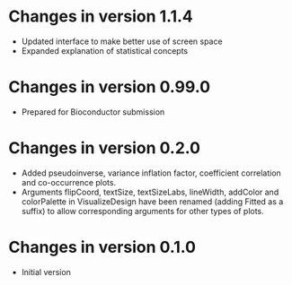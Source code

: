 # Changes in version 1.1.4
* Updated interface to make better use of screen space
* Expanded explanation of statistical concepts

# Changes in version 0.99.0
* Prepared for Bioconductor submission

# Changes in version 0.2.0
* Added pseudoinverse, variance inflation factor, coefficient correlation and co-occurrence plots.
* Arguments flipCoord, textSize, textSizeLabs, lineWidth, addColor and colorPalette in VisualizeDesign have been renamed (adding Fitted as a suffix) to allow corresponding arguments for other types of plots.

# Changes in version 0.1.0
* Initial version
